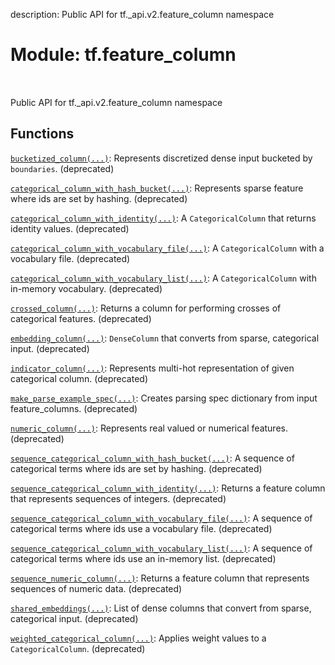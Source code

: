 description: Public API for tf._api.v2.feature_column namespace

<div itemscope itemtype="http://developers.google.com/ReferenceObject">
<meta itemprop="name" content="tf.feature_column" />
<meta itemprop="path" content="Stable" />
</div>

# Module: tf.feature_column

<!-- Insert buttons and diff -->

<table class="tfo-notebook-buttons tfo-api nocontent" align="left">

</table>



Public API for tf._api.v2.feature_column namespace



## Functions

[`bucketized_column(...)`](../tf/feature_column/bucketized_column.md): Represents discretized dense input bucketed by `boundaries`. (deprecated)

[`categorical_column_with_hash_bucket(...)`](../tf/feature_column/categorical_column_with_hash_bucket.md): Represents sparse feature where ids are set by hashing. (deprecated)

[`categorical_column_with_identity(...)`](../tf/feature_column/categorical_column_with_identity.md): A `CategoricalColumn` that returns identity values. (deprecated)

[`categorical_column_with_vocabulary_file(...)`](../tf/feature_column/categorical_column_with_vocabulary_file.md): A `CategoricalColumn` with a vocabulary file. (deprecated)

[`categorical_column_with_vocabulary_list(...)`](../tf/feature_column/categorical_column_with_vocabulary_list.md): A `CategoricalColumn` with in-memory vocabulary. (deprecated)

[`crossed_column(...)`](../tf/feature_column/crossed_column.md): Returns a column for performing crosses of categorical features. (deprecated)

[`embedding_column(...)`](../tf/feature_column/embedding_column.md): `DenseColumn` that converts from sparse, categorical input. (deprecated)

[`indicator_column(...)`](../tf/feature_column/indicator_column.md): Represents multi-hot representation of given categorical column. (deprecated)

[`make_parse_example_spec(...)`](../tf/feature_column/make_parse_example_spec.md): Creates parsing spec dictionary from input feature_columns. (deprecated)

[`numeric_column(...)`](../tf/feature_column/numeric_column.md): Represents real valued or numerical features. (deprecated)

[`sequence_categorical_column_with_hash_bucket(...)`](../tf/feature_column/sequence_categorical_column_with_hash_bucket.md): A sequence of categorical terms where ids are set by hashing. (deprecated)

[`sequence_categorical_column_with_identity(...)`](../tf/feature_column/sequence_categorical_column_with_identity.md): Returns a feature column that represents sequences of integers. (deprecated)

[`sequence_categorical_column_with_vocabulary_file(...)`](../tf/feature_column/sequence_categorical_column_with_vocabulary_file.md): A sequence of categorical terms where ids use a vocabulary file. (deprecated)

[`sequence_categorical_column_with_vocabulary_list(...)`](../tf/feature_column/sequence_categorical_column_with_vocabulary_list.md): A sequence of categorical terms where ids use an in-memory list. (deprecated)

[`sequence_numeric_column(...)`](../tf/feature_column/sequence_numeric_column.md): Returns a feature column that represents sequences of numeric data. (deprecated)

[`shared_embeddings(...)`](../tf/feature_column/shared_embeddings.md): List of dense columns that convert from sparse, categorical input. (deprecated)

[`weighted_categorical_column(...)`](../tf/feature_column/weighted_categorical_column.md): Applies weight values to a `CategoricalColumn`. (deprecated)

